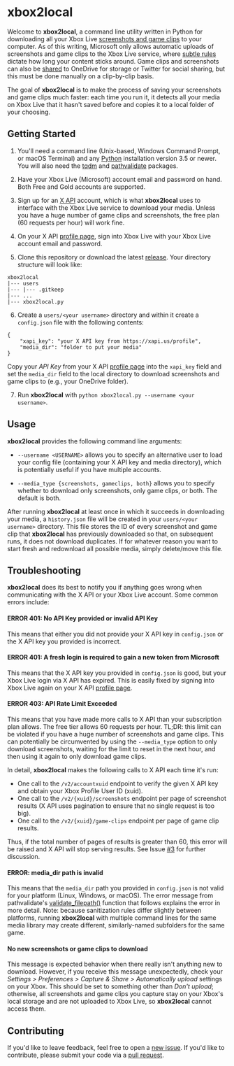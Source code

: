 # xbox2local

Welcome to **xbox2local**, a command line utility written in Python for downloading all your Xbox Live [screenshots and game clips](https://support.xbox.com/help/friends-social-activity/share-socialize/capture-game-clips-and-screenshots) to your computer.
As of this writing, Microsoft only allows automatic uploads of screenshots and game clips to the Xbox Live service, where [subtle rules](https://support.xbox.com/help/games-apps/my-games-apps/manage-clips-with-upload-studio) dictate how long your content sticks around.
Game clips and screenshots can also be [shared](https://support.xbox.com/help/games-apps/my-games-apps/share-clips-xbox-one) to OneDrive for storage or Twitter for social sharing, but this must be done manually on a clip-by-clip basis.

The goal of **xbox2local** is to make the process of saving your screenshots and game clips much faster: each time you run it, it detects all your media on Xbox Live that it hasn't saved before and copies it to a local folder of your choosing.


## Getting Started

1. You'll need a command line (Unix-based, Windows Command Prompt, or macOS Terminal) and any [Python](https://www.python.org/downloads/) installation version 3.5 or newer. You will also need the [tqdm](https://github.com/tqdm/tqdm#installation) and [pathvalidate](https://github.com/thombashi/pathvalidate#installation) packages.

2. Have your Xbox Live (Microsoft) account email and password on hand. Both Free and Gold accounts are supported.

3. Sign up for an [X API](https://xapi.us/) account, which is what **xbox2local** uses to interface with the Xbox Live service to download your media. Unless you have a huge number of game clips and screenshots, the free plan (60 requests per hour) will work fine.

4. On your X API [profile page](https://xapi.us/profile), sign into Xbox Live with your Xbox Live account email and password.

5. Clone this repository or download the latest [release](https://github.com/jdaymude/xbox2local/releases). Your directory structure will look like:
```
xbox2local
|--- users
|--- |--- .gitkeep
|--- ...
|--- xbox2local.py
```

6. Create a `users/<your username>` directory and within it create a `config.json` file with the following contents:
```
{
    "xapi_key": "your X API key from https://xapi.us/profile",
    "media_dir": "folder to put your media"
}
```
Copy your *API Key* from your X API [profile page](https://xapi.us/profile) into the `xapi_key` field and set the `media_dir` field to the local directory to download screenshots and game clips to (e.g., your OneDrive folder).

7. Run **xbox2local** with `python xbox2local.py --username <your username>`.


## Usage

**xbox2local** provides the following command line arguments:

- `--username <USERNAME>` allows you to specify an alternative user to load your config file (containing your X API key and media directory), which is potentially useful if you have multiple accounts.

- `--media_type {screenshots, gameclips, both}` allows you to specify whether to download only screenshots, only game clips, or both. The default is both.

After running **xbox2local** at least once in which it succeeds in downloading your media, a `history.json` file will be created in your `users/<your username>` directory.
This file stores the ID of every screenshot and game clip that **xbox2local** has previously downloaded so that, on subsequent runs, it does not download duplicates.
If for whatever reason you want to start fresh and redownload all possible media, simply delete/move this file.


## Troubleshooting

**xbox2local** does its best to notify you if anything goes wrong when communicating with the X API or your Xbox Live account.
Some common errors include:

#### ERROR 401: No API Key provided or invalid API Key

This means that either you did not provide your X API key in `config.json` or the X API key you provided is incorrect.

#### ERROR 401: A fresh login is required to gain a new token from Microsoft

This means that the X API key you provided in `config.json` is good, but your Xbox Live login via X API has expired.
This is easily fixed by signing into Xbox Live again on your X API [profile page](https://xapi.us/profile).

#### ERROR 403: API Rate Limit Exceeded

This means that you have made more calls to X API than your subscription plan allows.
The free tier allows 60 requests per hour.
TL;DR: this limit can be violated if you have a huge number of screenshots and game clips.
This can potentially be circumvented by using the `--media_type` option to only download screenshots, waiting for the limit to reset in the next hour, and then using it again to only download game clips.

In detail, **xbox2local** makes the following calls to X API each time it's run:
- One call to the `/v2/accountxuid` endpoint to verify the given X API key and obtain your Xbox Profile User ID (xuid).
- One call to the `/v2/{xuid}/screenshots` endpoint per page of screenshot results (X API uses pagination to ensure that no single request is too big).
- One call to the `/v2/{xuid}/game-clips` endpoint per page of game clip results.

Thus, if the total number of pages of results is greater than 60, this error will be raised and X API will stop serving results.
See Issue [#3](https://github.com/jdaymude/xbox2local/issues/3) for further discussion.

#### ERROR: media_dir path is invalid

This means that the `media_dir` path you provided in `config.json` is not valid for your platform (Linux, Windows, or macOS). The error message from pathvalidate's [validate_filepath()](https://pathvalidate.readthedocs.io/en/latest/pages/examples/validate.html#validate-a-file-path) function that follows explains the error in more detail.
Note: because sanitization rules differ slightly between platforms, running **xbox2local** with multiple command lines for the same media library may create different, similarly-named subfolders for the same game.

#### No new screenshots or game clips to download

This message is expected behavior when there really isn't anything new to download.
However, if you receive this message unexpectedly, check your *Settings > Preferences > Capture & Share > Automatically upload* settings on your Xbox.
This should be set to something other than *Don't upload*; otherwise, all screenshots and game clips you capture stay on your Xbox's local storage and are not uploaded to Xbox Live, so **xbox2local** cannot access them.


## Contributing

If you'd like to leave feedback, feel free to open a [new issue](https://github.com/jdaymude/xbox2local/issues/new/choose).
If you'd like to contribute, please submit your code via a [pull request](https://github.com/jdaymude/xbox2local/pulls).
